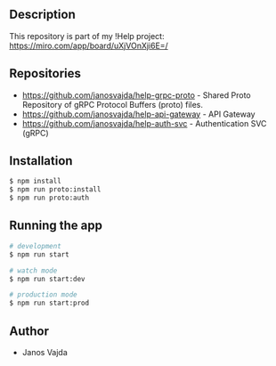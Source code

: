 ## Description

This repository is part of my !Help project:  https://miro.com/app/board/uXjVOnXji6E=/

## Repositories

- https://github.com/janosvajda/help-grpc-proto - Shared Proto Repository of gRPC Protocol Buffers (proto) files.
- https://github.com/janosvajda/help-api-gateway - API Gateway
- https://github.com/janosvajda/help-auth-svc - Authentication SVC (gRPC)

## Installation

```bash
$ npm install
$ npm run proto:install
$ npm run proto:auth
```

## Running the app

```bash
# development
$ npm run start

# watch mode
$ npm run start:dev

# production mode
$ npm run start:prod
```

## Author

- Janos Vajda
